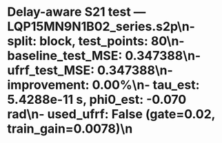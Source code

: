 # Delay-aware S21 test — LQP15MN9N1B02_series.s2p\n- split: block, test_points: 80\n- baseline_test_MSE: 0.347388\n- ufrf_test_MSE: 0.347388\n- improvement: 0.00%\n- tau_est: 5.4288e-11 s, phi0_est: -0.070 rad\n- used_ufrf: False (gate=0.02, train_gain=0.0078)\n